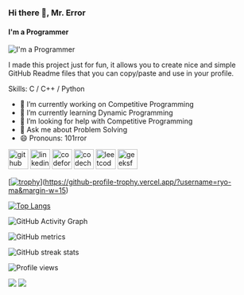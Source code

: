 ### Hi there 👋, Mr. Error
#### I'm a Programmer
![I'm a Programmer](https://www.bing.com/images/search?view=detailV2&ccid=ug8ok4DK&id=C880E09126B0CC4EE07F8D0286C0273F7A94B4FA&thid=OIP.ug8ok4DKN4rfRyn5vvh7JgHaEK&mediaurl=https%3a%2f%2fc.wallhere.com%2fphotos%2f57%2f5c%2fTanjiro_Kamado_Kimetsu_no_Yaiba-1981811.jpg!d&cdnurl=https%3a%2f%2fth.bing.com%2fth%2fid%2fR.ba0f289380ca378adf4729f9bef87b26%3frik%3d%252brSUej8nwIYCjQ%26pid%3dImgRaw%26r%3d0&exph=900&expw=1600&q=tanjiro+camando+cover+size&simid=608022659252631113&FORM=IRPRST&ck=3516AE59EB099A00BBC0391D74074005&selectedIndex=19&ajaxhist=0&ajaxserp=0)

I made this project just for fun, it allows you to create nice and simple GitHub Readme files that you can copy/paste and use in your profile.

Skills: C / C++ / Python

- 🔭 I’m currently working on Competitive Programming 
- 🌱 I’m currently learning Dynamic Programming 
- 🤔 I’m looking for help with Competitive Programming 
- 💬 Ask me about Problem Solving 
- 😄 Pronouns: 101rror 


[<img src='https://cdn.jsdelivr.net/npm/simple-icons@3.0.1/icons/github.svg' alt='github' height='40'>](https://github.com/101rror)  [<img src='https://cdn.jsdelivr.net/npm/simple-icons@3.0.1/icons/linkedin.svg' alt='linkedin' height='40'>](https://www.linkedin.com/in/101rror/)  [<img src='https://cdn.jsdelivr.net/npm/simple-icons@3.0.1/icons/codeforces.svg' alt='codeforces' height='40'>](https://codeforces.com/profile/101rror)  [<img src='https://cdn.jsdelivr.net/npm/simple-icons@3.0.1/icons/codechef.svg' alt='codechef' height='40'>](https://www.codechef.com/users/mr_101rror)  [<img src='https://cdn.jsdelivr.net/npm/simple-icons@3.0.1/icons/leetcode.svg' alt='leetcode' height='40'>](https://leetcode.com/101rror/)  [<img src='https://cdn.jsdelivr.net/npm/simple-icons@3.0.1/icons/geeksforgeeks.svg' alt='geeksforgeeks' height='40'>](https://auth.geeksforgeeks.org/user/101rror)  

[[![trophy](https://github-profile-trophy.vercel.app/?username=ryo-ma&theme=onedark)](https://github.com/ryo-ma/github-profile-trophy)](https://github-profile-trophy.vercel.app/?username=ryo-ma&margin-w=15)

[![Top Langs](https://github-readme-stats.vercel.app/api/top-langs/?username=101rror)](https://github.com/anuraghazra/github-readme-stats)

![GitHub Activity Graph](https://activity-graph.herokuapp.com/graph?username=101rror)  

![GitHub metrics](https://metrics.lecoq.io/101rror)  

![GitHub streak stats](https://streak-stats.demolab.com/?user=101rror)  

![Profile views](https://gpvc.arturio.dev/101rror)   

![](https://leetcard.jacoblin.cool/101rror?ext=contest)
![](https://leetcard.jacoblin.cool/101rror?ext=heatmap)

